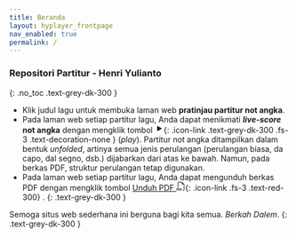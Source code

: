 ```yaml
---
title: Beranda
layout: hyplayer_frontpage
nav_enabled: true
permalink: /
---
```


### Repositori Partitur - Henri Yulianto
{: .no_toc .text-grey-dk-300 }

- Klik judul lagu untuk membuka laman web **pratinjau partitur not angka**.
- Pada laman web setiap partitur lagu, Anda dapat menikmati **_live-score_ not angka** dengan mengklik tombol [<svg xmlns="http://www.w3.org/2000/svg" width="16" height="16" fill="currentColor" class="bi bi-play-fill" viewBox="0 0 16 16"><path d="m11.596 8.697-6.363 3.692c-.54.313-1.233-.066-1.233-.697V4.308c0-.63.692-1.01 1.233-.696l6.363 3.692a.802.802 0 0 1 0 1.393"/></svg>](#){: .icon-link .text-grey-dk-300 .fs-3 .text-decoration-none } (_play_). Partitur not angka ditampilkan dalam bentuk _unfolded_, artinya semua jenis perulangan (perulangan biasa, da capo, dal segno, dsb.) dijabarkan dari atas ke bawah. Namun, pada berkas PDF, struktur perulangan tetap digunakan.
- Pada laman web setiap partitur lagu, Anda dapat mengunduh berkas PDF dengan mengklik tombol <span>[Unduh PDF <svg xmlns="http://www.w3.org/2000/svg" width="16" height="16" fill="currentColor" class="bi bi-filetype-pdf" viewBox="0 0 16 16" aria-hidden="true"><path fill-rule="evenodd" d="M14 4.5V14a2 2 0 0 1-2 2h-1v-1h1a1 1 0 0 0 1-1V4.5h-2A1.5 1.5 0 0 1 9.5 3V1H4a1 1 0 0 0-1 1v9H2V2a2 2 0 0 1 2-2h5.5zM1.6 11.85H0v3.999h.791v-1.342h.803q.43 0 .732-.173.305-.175.463-.474a1.4 1.4 0 0 0 .161-.677q0-.375-.158-.677a1.2 1.2 0 0 0-.46-.477q-.3-.18-.732-.179m.545 1.333a.8.8 0 0 1-.085.38.57.57 0 0 1-.238.241.8.8 0 0 1-.375.082H.788V12.48h.66q.327 0 .512.181.185.183.185.522m1.217-1.333v3.999h1.46q.602 0 .998-.237a1.45 1.45 0 0 0 .595-.689q.196-.45.196-1.084 0-.63-.196-1.075a1.43 1.43 0 0 0-.589-.68q-.396-.234-1.005-.234zm.791.645h.563q.371 0 .609.152a.9.9 0 0 1 .354.454q.118.302.118.753a2.3 2.3 0 0 1-.068.592 1.1 1.1 0 0 1-.196.422.8.8 0 0 1-.334.252 1.3 1.3 0 0 1-.483.082h-.563zm3.743 1.763v1.591h-.79V11.85h2.548v.653H7.896v1.117h1.606v.638z"></path></svg>](#){: .icon-link .fs-3 .text-red-300}</span> .
{: .text-grey-dk-300 }

Semoga situs web sederhana ini berguna bagi kita semua. _Berkah Dalem_.
{: .text-grey-dk-300 }
